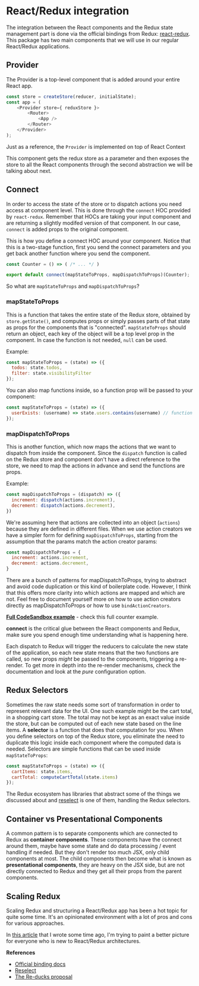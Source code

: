 # React/Redux integration
The integration between the React components and the Redux state management part is done via the official bindings from Redux: [react-redux](https://react-redux.js.org/). This package has two main components that we will use in our regular React/Redux applications.

## Provider
The Provider is a top-level component that is added around your entire React app. 

```javascript
const store = createStore(reducer, initialState);
const app = (
    <Provider store={ reduxStore }>
        <Router>
            <App />
        </Router>
    </Provider>
);
```

Just as a reference, the `Provider` is implemented on top of React Context

This component gets the redux store as a parameter and then exposes the store to all the React components through the second abstraction we will be talking about next.

## Connect
In order to access the state of the store or to dispatch actions you need access at component level. This is done through the `connect` HOC provided by `react-redux`. Remember that HOCs are taking your input component and are returning a slightly modifed version of that component. In our case, `connect` is added props to the original component.

This is how you define a connect HOC around your component. Notice that this is a two-stage function, first you send the connect parameters and you get back another function where you send the component.
```javascript
const Counter = () => ( /* ... */ )

export default connect(mapStateToProps, mapDispatchToProps)(Counter);
```

So what are `mapStateToProps` and `mapDispatchToProps`?

### mapStateToProps
This is a function that takes the entire state of the Redux store, obtained by `store.getState()`, and computes props or simply passes parts of that state as props for the components that is "connected". `mapStateToProps` should return an object, each key of the object will be a top level prop in the component. In case the function is not needed, `null` can be used.

Example:
```javascript
const mapStateToProps = (state) => ({
  todos: state.todos,
  filter: state.visibilityFilter
});
```

You can also map functions inside, so a function prop will be passed to your component:
```javascript
const mapStateToProps = (state) => ({
  userExists: (username) => state.users.contains(username) // function will be called inside the component
});
```

### mapDispatchToProps
This is another function, which now maps the actions that we want to dispatch from inside the component. Since the `dispatch` function is called on the Redux store and component don't have a direct reference to the store, we need to map the actions in advance and send the functions are props.

Example:
```javascript
const mapDispatchToProps = (dispatch) => ({
  increment: dispatch(actions.increment),
  decrement: dispatch(actions.decrement),
})
```

We're assuming here that actions are collected into an object (`actions`) because they are defined in different files. When we use action creators we have a simpler form for defining `mapDispatchToProps`, starting from the assumption that the params match the action creator params:
```javascript
const mapDispatchToProps = {
  increment: actions.increment,
  decrement: actions.decrement,
}
```
There are a bunch of patterns for mapDispatchToProps, trying to abstract and avoid code duplication or this kind of boilerplate code. However, I think that this offers more clarity into which actions are mapped and which are not. Feel free to document yourself more on how to use action creators directly as mapDispatchToProps or how to use `bindActionCreators`.

**[Full CodeSandbox example](https://codesandbox.io/s/ppnz28165x)** - check this full counter example.

**connect** is the critical glue between the React components and Redux, make sure you spend enough time understanding what is happening here.

Each dispatch to Redux will trigger the reducers to calculate the new state of the application, so each new state means that the two functions are called, so new props *might* be passed to the components, triggering a re-render. To get more in depth into the re-render mechanisms, check the documentation and look at the *pure* configuration option.

## Redux Selectors
Sometimes the raw state needs some sort of transformation in order to represent relevant data for the UI. One such example might be the cart total, in a shopping cart store. The total may not be kept as an exact value inside the store, but can be computed out of each new state based on the line items. A **selector** is a function that does that computation for you. When you define selectors on top of the Redux store, you eliminate the need to duplicate this logic inside each component where the computed data is needed. Selectors are simple functions that can be used inside `mapStateToProps`:
```javascript
const mapStateToProps = (state) => ({
  cartItems: state.items,
  cartTotal: computeCartTotal(state.items)
});
```

The Redux ecosystem has libraries that abstract some of the things we discussed about and [reselect](https://github.com/reduxjs/reselect) is one of them, handling the Redux selectors.

## Container vs Presentational Components
A common pattern is to separate components which are connected to Redux as **container components**. These components have the connect around them, maybe have some state and do data processing / event handling if needed. But they don't render too much JSX, only child components at most. The child components then become what is known as **presentational components**, they are heavy on the JSX side, but are not directly connected to Redux and they get all their props from the parent components.

## Scaling Redux
Scaling Redux and structuring a React/Redux app has been a hot topic for quite some time. It's an opinionated environment with a lot of pros and cons for various approaches.

In [this article](https://medium.freecodecamp.org/scaling-your-redux-app-with-ducks-6115955638be) that I wrote some time ago, I'm trying to paint a better picture for everyone who is new to React/Redux architectures.

**References**
* [Official binding docs](https://react-redux.js.org/docs/api)
* [Reselect](https://github.com/reduxjs/reselect)
* [The Re-ducks proposal](https://github.com/alexnm/re-ducks)

